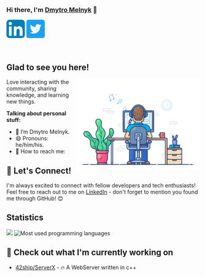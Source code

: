 ### Hi there, I'm <a href="https://github.com/demm05" target="_blank">Dmytro Melnyk</a> 👋

[![demm05's LinkedIn Profile](images/linkedin.png)](https://www.linkedin.com/in/demm05/)
[![demm05's X Profile](images/twitter.png)](https://x.com/)

</br>

## Glad to see you here!

<img align="right" alt="Trinh Minh Triet" src="images/coding.gif" width="320px" />

Love interacting with the community, sharing knowledge, and learning new things.

**Talking about personal stuff:**

- 👨 I’m Dmytro Melnyk.
- 😄 Pronouns: he/him/his.
- 📧 How to reach me:

## 🤝 Let's Connect! 

I'm always excited to connect with fellow developers and tech enthusiasts! 
Feel free to reach out to me on [LinkedIn](https://www.linkedin.com/in/demm05/) - don't forget to mention you found me through GitHub! 😊

## Statistics

<img src="https://github-profile-summary-cards.vercel.app/api/cards/profile-details?username=demm05&theme=github_dark" />
<img src="https://github-readme-stats.vercel.app/api/top-langs/?username=demm05&theme=default&show_icons=true&hide_border=true&layout=compact" alt="Most used programming languages" />

## 👷 Check out what I'm currently working on

- [42ship/ServerX](https://github.com/42ship/ServerX) - 🔥 A WebServer written in c++
